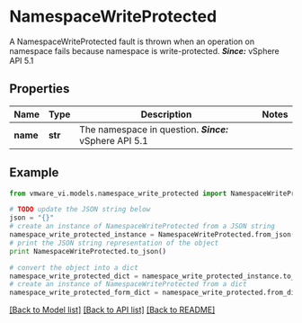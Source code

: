 # NamespaceWriteProtected

A NamespaceWriteProtected fault is thrown when an operation on namespace fails because namespace is write-protected.  ***Since:*** vSphere API 5.1 

## Properties
Name | Type | Description | Notes
------------ | ------------- | ------------- | -------------
**name** | **str** | The namespace in question.  ***Since:*** vSphere API 5.1  | 

## Example

```python
from vmware_vi.models.namespace_write_protected import NamespaceWriteProtected

# TODO update the JSON string below
json = "{}"
# create an instance of NamespaceWriteProtected from a JSON string
namespace_write_protected_instance = NamespaceWriteProtected.from_json(json)
# print the JSON string representation of the object
print NamespaceWriteProtected.to_json()

# convert the object into a dict
namespace_write_protected_dict = namespace_write_protected_instance.to_dict()
# create an instance of NamespaceWriteProtected from a dict
namespace_write_protected_form_dict = namespace_write_protected.from_dict(namespace_write_protected_dict)
```
[[Back to Model list]](../README.md#documentation-for-models) [[Back to API list]](../README.md#documentation-for-api-endpoints) [[Back to README]](../README.md)


